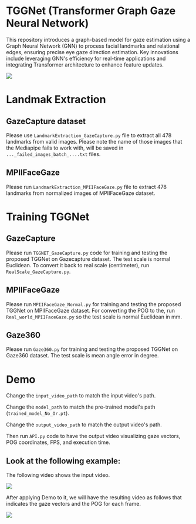 # TGGNet (Transformer Graph Gaze Neural Network)
This repository introduces a graph-based model for gaze estimation using a Graph Neural Network (GNN) to process facial landmarks and relational edges, ensuring precise eye gaze direction estimation. Key innovations include leveraging GNN's efficiency for real-time applications and integrating Transformer architecture to enhance feature updates.

![](Media/FacialGraph.gif) 


# Landmak Extraction
## GazeCapture dataset
Please use `LandmarkExtraction_GazeCapture.py` file to extract all 478 landmarks from valid images. Please note the name of those images that the Mediapipe fails to work with, will be saved in `..._failed_images_batch_....txt` files.

## MPIIFaceGaze
Please run `LandmarkExtraction_MPIIFaceGaze.py` file to extract 478 landmarks from normalized images of MPIIFaceGaze dataset.


# Training TGGNet
## GazeCapture
Please run `TGGNET_GazeCapture.py` code for training and testing the proposed TGGNet on Gazecapture dataset. The test scale is normal Euclidean. To convert it back to real scale (centimeter), run `RealScale_GazeCapture.py`.

## MPIIFaceGaze
Please run `MPIIFaceGaze_Normal.py` for training and testing the proposed TGGNet on MPIIFaceGaze dataset. For converting the POG to the, run `Real_world_MPIIFaceGaze.py` so the test scale is normal Euclidean in mm. 

## Gaze360
Please run `Gaze360.py` for training and testing the proposed TGGNet on Gaze360 dataset. The test scale is mean angle error in degree.

# Demo

Change the `input_video_path` to match the input video's path.

Change the `model_path` to match the pre-trained model's path (`trained_model_No_Or.pt`). 

Change the `output_video_path` to match the output video's path. 

Then run `API.py` code to have the output video visualizing gaze vectors, POG coordinates, FPS, and execution time.

## Look at the following example:

The following video shows the input video.

![](Media/Input_video.gif) 

After applying Demo to it, we will have the resulting video as follows that indicates the gaze vectors and the POG for each frame.

![](Media/Result_test5.gif) 



